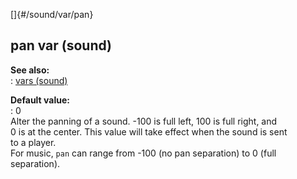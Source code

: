 []{#/sound/var/pan}    
## pan var (sound)    
**See also:**    
:   [vars (sound)](/ref/sound/var)    
<!-- -->    
**Default value:**    
:   0    
Alter the panning of a sound. -100 is full left, 100 is full right, and    
0 is at the center. This value will take effect when the sound is sent    
to a player.    
For music, `pan` can range from -100 (no pan separation) to 0 (full    
separation).  